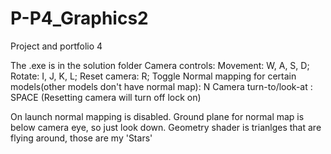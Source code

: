# P-P4_Graphics2
Project and portfolio 4

The .exe is in the solution folder
Camera controls:
Movement: W, A, S, D;
Rotate: I, J, K, L;
Reset camera: R;
Toggle Normal mapping for certain models(other models don't have normal map): N 
Camera turn-to/look-at : SPACE (Resetting camera will turn off lock on)

On launch normal mapping is disabled.
Ground plane for normal map is below camera eye, so just look down. 
Geometry shader is trianlges that are flying around, those are my 'Stars'
